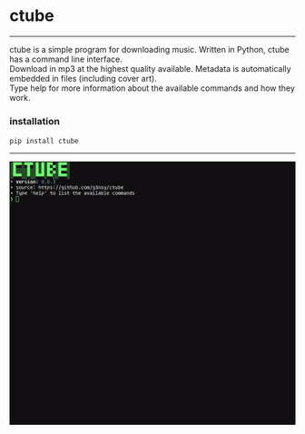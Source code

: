 # ctube

---
ctube is a simple program for downloading music. Written in Python, ctube has a command line interface.\
Download in mp3 at the highest quality available. Metadata is automatically embedded in files (including cover art).\
Type help for more information about the available commands and how they work.

### installation
```shell
pip install ctube
```

---
<p align="center">
    <img src=".github/ctube.gif" alt="ctube.gfi">
</p>
